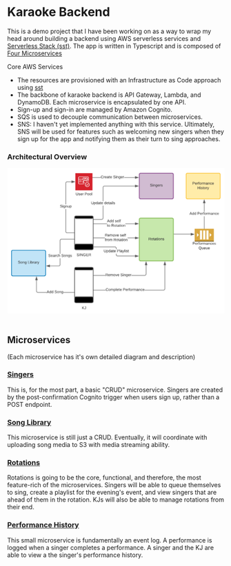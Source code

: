 # Karaoke Backend

This is a demo project that I have been working on as a way to wrap my head around building a backend using AWS serverless services and [Serverless Stack (sst)](https://serverless-stack.com). The app is written in Typescript and is composed of [Four Microservices](#microservices)
<br />

Core AWS Services

- The resources are provisioned with an Infrastructure as Code approach using [sst](https://serverless-stack.com/)
- The backbone of karaoke backend is API Gateway, Lambda, and DynamoDB. Each microservice is encapsulated by one API.
- Sign-up and sign-in are managed by Amazon Cognito.
- SQS is used to decouple communication between microservices.
- SNS: I haven't yet implemented anything with this service. Ultimately, SNS will be used for features such as welcoming new singers when they sign up for the app and notifying them as their turn to sing approaches.

### Architectural Overview

<img src="site-images/karaoke-overview.png" width="800" />
<br /><br />

## Microservices

(Each microservice has it's own detailed diagram and description)

### [Singers](src/services/singers)

This is, for the most part, a basic "CRUD" microservice. Singers are created by the post-confirmation Cognito trigger when users sign up, rather than a POST endpoint.

### [Song Library](src/services/song-library)

This microservice is still just a CRUD. Eventually, it will coordinate with uploading song media to S3 with media streaming ability.

### [Rotations](src/services/rotations)

Rotations is going to be the core, functional, and therefore, the most feature-rich of the microservices. Singers will be able to queue themselves to sing, create a playlist for the evening's event, and view singers that are ahead of them in the rotation. KJs will also be able to manage rotations from their end.

### [Performance History](src/services/performance-history)

This small microservice is fundamentally an event log. A performance is logged when a singer completes a performance. A singer and the KJ are able to view a the singer's performance history.
